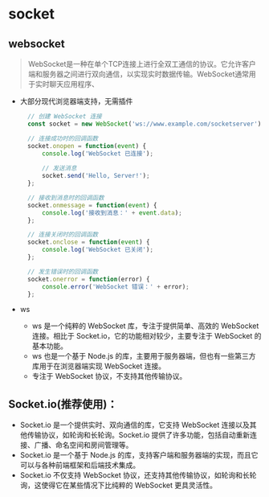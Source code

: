 # socket

## websocket
> WebSocket是一种在单个TCP连接上进行全双工通信的协议。它允许客户端和服务器之间进行双向通信，以实现实时数据传输。WebSocket通常用于实时聊天应用程序、

* 大部分现代浏览器端支持，无需插件
  ```js
    // 创建 WebSocket 连接
    const socket = new WebSocket('ws://www.example.com/socketserver');

    // 连接成功时的回调函数
    socket.onopen = function(event) {
        console.log('WebSocket 已连接');
        
        // 发送消息
        socket.send('Hello, Server!');
    };

    // 接收到消息时的回调函数
    socket.onmessage = function(event) {
        console.log('接收到消息：' + event.data);
    };

    // 连接关闭时的回调函数
    socket.onclose = function(event) {
        console.log('WebSocket 已关闭');
    };

    // 发生错误时的回调函数
    socket.onerror = function(error) {
        console.error('WebSocket 错误：' + error);
    };

  ```

* ws
  - ws 是一个纯粹的 WebSocket 库，专注于提供简单、高效的 WebSocket 连接。相比于 Socket.io，它的功能相对较少，主要专注于 WebSocket 的基本功能。
  - ws 也是一个基于 Node.js 的库，主要用于服务器端，但也有一些第三方库用于在浏览器端实现 WebSocket 连接。
  - 专注于 WebSocket 协议，不支持其他传输协议。


## Socket.io(推荐使用)：
  - Socket.io 是一个提供实时、双向通信的库，它支持 WebSocket 连接以及其他传输协议，如轮询和长轮询。Socket.io 提供了许多功能，包括自动重新连接、广播、命名空间和房间管理等。
  - Socket.io 是一个基于 Node.js 的库，支持客户端和服务器端的实现，而且它可以与各种前端框架和后端技术集成。
  - Socket.io 不仅支持 WebSocket 协议，还支持其他传输协议，如轮询和长轮询，这使得它在某些情况下比纯粹的 WebSocket 更具灵活性。


